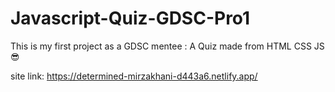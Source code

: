 # Javascript-Quiz-GDSC-Pro1
This is my first project as a GDSC mentee : A Quiz made from HTML CSS JS  😎

site link: https://determined-mirzakhani-d443a6.netlify.app/
